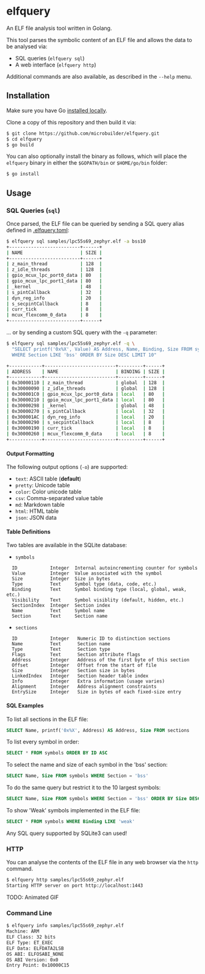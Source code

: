 # elfquery

An ELF file analysis tool written in Golang.

This tool parses the symbolic content of an ELF file and allows the data
to be analysed via:

- SQL queries (`elfquery sql`)
- A web interface (`elfquery http`)

Additional commands are also available, as described in the `--help` menu.

## Installation

Make sure you have Go [installed locally](https://go.dev/doc/install).

Clone a copy of this repository and then build it via:

```bash
$ git clone https://github.com/microbuilder/elfquery.git
$ cd elfquery
$ go build
```

You can also optionally install the binary as follows, which will place
the `elfquery` binary in either the `$GOPATH/bin` or `$HOME/go/bin` folder:

```bash
$ go install
```

## Usage

### SQL Queries (`sql`)

Once parsed, the ELF file can be queried by sending a SQL query alias defined
in [.elfquery.toml](https://github.com/microbuilder/elfquery/blob/main/.elfquery.toml):

```bash
$ elfquery sql samples/lpc55s69_zephyr.elf -a bss10
+--------------------------+------+
| NAME                     | SIZE |
+--------------------------+------+
| z_main_thread            | 128  |
| z_idle_threads           | 128  |
| gpio_mcux_lpc_port0_data | 80   |
| gpio_mcux_lpc_port1_data | 80   |
| _kernel                  | 48   |
| s_pintCallback           | 32   |
| dyn_reg_info             | 20   |
| s_secpintCallback        | 8    |
| curr_tick                | 8    |
| mcux_flexcomm_0_data     | 8    |
+--------------------------+------+
```

... or by sending a custom SQL query with the `-q` parameter:

```bash
$ elfquery sql samples/lpc55s69_zephyr.elf -q \
  "SELECT printf('0x%X', Value) AS Address, Name, Binding, Size FROM symbols \
  WHERE Section LIKE 'bss' ORDER BY Size DESC LIMIT 10"

+------------+--------------------------+---------+------+
| ADDRESS    | NAME                     | BINDING | SIZE |
+------------+--------------------------+---------+------+
| 0x30000110 | z_main_thread            | global  | 128  |
| 0x30000090 | z_idle_threads           | global  | 128  |
| 0x300001C0 | gpio_mcux_lpc_port0_data | local   | 80   |
| 0x30000210 | gpio_mcux_lpc_port1_data | local   | 80   |
| 0x30000298 | _kernel                  | global  | 48   |
| 0x30000270 | s_pintCallback           | local   | 32   |
| 0x300001AC | dyn_reg_info             | local   | 20   |
| 0x30000290 | s_secpintCallback        | local   | 8    |
| 0x30000190 | curr_tick                | local   | 8    |
| 0x30000260 | mcux_flexcomm_0_data     | local   | 8    |
+------------+--------------------------+---------+------+
```

#### Output Formatting

The following output options (`-o`) are supported:

- `text`: ASCII table (**default**)
- `pretty`: Unicode table
- `color`: Color unicode table
- `csv`: Comma-separated value table
- `md`: Markdown table
- `html`: HTML table
- `json`: JSON data

#### Table Definitions

Two tables are available in the SQLite database:

- `symbols`
```
  ID            Integer  Internal autoincrementing counter for symbols
  Value         Integer  Value associated with the symbol
  Size          Integer  Size in bytes
  Type          Text     Symbol type (data, code, etc.)
  Binding       Text     Symbol binding type (local, global, weak, etc.)
  Visibility    Text     Symbol visiblity (default, hidden, etc.)
  SectionIndex  Integer  Section index
  Name          Text     Symbol name
  Section       Text     Section name
```

 - `sections`

```
  ID            Integer   Numeric ID to distinction sections
  Name          Text      Section name
  Type          Text      Section type
  Flags         Text      Section attribute flags
  Address       Integer   Address of the first byte of this section
  Offset        Integer   Offset from the start of file
  Size          Integer   Section size in bytes
  LinkedIndex   Integer   Section header table index
  Info          Integer   Extra information (usage varies)
  Alignment     Integer   Address alignment constraints
  EntrySize     Integer   Size in bytes of each fixed-size entry
```

#### SQL Examples

To list all sections in the ELF file:

```SQL
SELECT Name, printf('0x%X', Address) AS Address, Size FROM sections
```

To list every symbol in order:

```SQL
SELECT * FROM symbols ORDER BY ID ASC
```

To select the name and size of each symbol in the 'bss' section:

```SQL
SELECT Name, Size FROM symbols WHERE Section = 'bss'
```

To do the same query but restrict it to the 10 largest symbols:

```SQL
SELECT Name, Size FROM symbols WHERE Section = 'bss' ORDER BY Size DESC LIMIT 10
```

To show 'Weak' symbols implemented in the ELF file:

```SQL
SELECT * FROM symbols WHERE Binding LIKE 'weak'
```

Any SQL query supported by SQLite3 can used!

### HTTP

You can analyse the contents of the ELF file in any web browser via the
`http` command.

```bash
$ elfquery http samples/lpc55s69_zephyr.elf
Starting HTTP server on port http://localhost:1443
```

TODO: Animated GIF

### Command Line

```bash
$ elfquery info samples/lpc55s69_zephyr.elf
Machine: ARM
ELF Class: 32 bits
ELF Type: ET_EXEC
ELF Data: ELFDATA2LSB
OS ABI: ELFOSABI_NONE
OS ABI Version: 0x0
Entry Point: 0x10000C15
```
